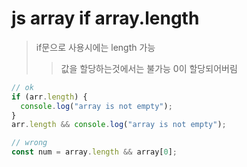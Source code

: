 # js array if array.length

> if문으로 사용시에는 length 가능
>
> > 값을 할당하는것에서는 불가능 0이 할당되어버림

```js
// ok
if (arr.length) {
  console.log("array is not empty");
}
arr.length && console.log("array is not empty");

// wrong
const num = array.length && array[0];
```
